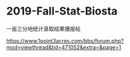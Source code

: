 # 2019-Fall-Stat-Biosta
一亩三分地统计录取结果播报帖

https://www.1point3acres.com/bbs/forum.php?mod=viewthread&tid=471052&extra=&page=1
